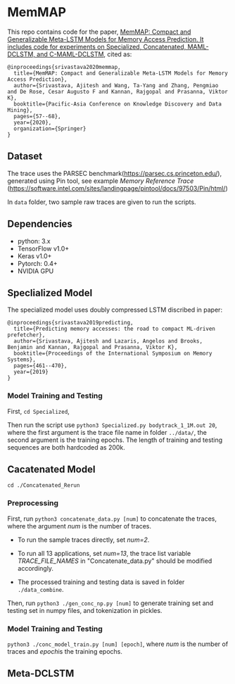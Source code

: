# MemMAP
This repo contains code for the paper, [MemMAP: Compact and Generalizable Meta-LSTM Models for Memory Access Prediction. It includes code for experiments on Specialized, Concatenated, MAML-DCLSTM, and C-MAML-DCLSTM](https://doi.org/10.1007/978-3-030-47436-2_5), cited as:
```
@inproceedings{srivastava2020memmap,
  title={MemMAP: Compact and Generalizable Meta-LSTM Models for Memory Access Prediction},
  author={Srivastava, Ajitesh and Wang, Ta-Yang and Zhang, Pengmiao and De Rose, Cesar Augusto F and Kannan, Rajgopal and Prasanna, Viktor K},
  booktitle={Pacific-Asia Conference on Knowledge Discovery and Data Mining},
  pages={57--68},
  year={2020},
  organization={Springer}
}
```
## Dataset 
The trace uses the PARSEC benchmark(https://parsec.cs.princeton.edu/), generated using Pin tool, see example *Memory Reference Trace* (https://software.intel.com/sites/landingpage/pintool/docs/97503/Pin/html/)

In `data` folder, two sample raw traces are given to run the scripts.

## Dependencies
* python: 3.x
* TensorFlow v1.0+
* Keras v1.0+
* Pytorch: 0.4+
* NVIDIA GPU

## Speclialized Model

The specialized model uses doubly compressed LSTM discribed in paper: 

```
@inproceedings{srivastava2019predicting,
  title={Predicting memory accesses: the road to compact ML-driven prefetcher},
  author={Srivastava, Ajitesh and Lazaris, Angelos and Brooks, Benjamin and Kannan, Rajgopal and Prasanna, Viktor K},
  booktitle={Proceedings of the International Symposium on Memory Systems},
  pages={461--470},
  year={2019}
}
```
### Model Training and Testing

First, `cd Specialized`,

Then run the script use `python3 Specialized.py bodytrack_1_1M.out 20`, where the first argument is the trace file name in folder `../data/`, the second argument is the training epochs. The length of training and testing sequences are both hardcoded as 200k.

## Cacatenated Model

`cd ./Concatenated_Rerun`

### Preprocessing

First, run `python3 concatenate_data.py [num]` to concatenate the traces, where the argument *num* is  the number of traces. 

* To run the sample traces directly, set *num=2*.

* To run all 13 applications, set *num=13*, the trace list variable *TRACE_FILE_NAMES* in "Concatenate_data.py" should be modified accordingly.

* The processed training and testing data is saved in folder `./data_combine`.

Then, run `python3 ./gen_conc_np.py [num]` to generate training set and testing set in numpy files, and tokenization in pickles.

### Model Training and Testing

```python3 ./conc_model_train.py [num] [epoch]```, where *num* is the number of traces and *epoch*is the training epochs.

## Meta-DCLSTM
